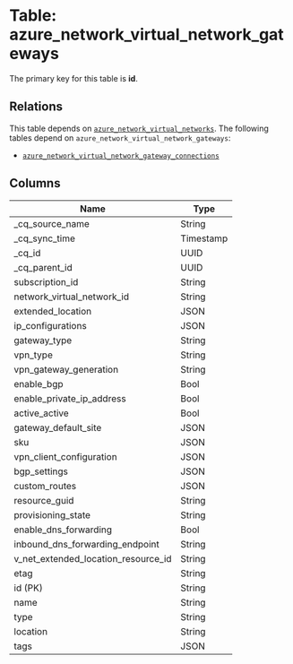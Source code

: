 # Table: azure_network_virtual_network_gateways



The primary key for this table is **id**.

## Relations
This table depends on [`azure_network_virtual_networks`](azure_network_virtual_networks.md).
The following tables depend on `azure_network_virtual_network_gateways`:
  - [`azure_network_virtual_network_gateway_connections`](azure_network_virtual_network_gateway_connections.md)

## Columns
| Name          | Type          |
| ------------- | ------------- |
|_cq_source_name|String|
|_cq_sync_time|Timestamp|
|_cq_id|UUID|
|_cq_parent_id|UUID|
|subscription_id|String|
|network_virtual_network_id|String|
|extended_location|JSON|
|ip_configurations|JSON|
|gateway_type|String|
|vpn_type|String|
|vpn_gateway_generation|String|
|enable_bgp|Bool|
|enable_private_ip_address|Bool|
|active_active|Bool|
|gateway_default_site|JSON|
|sku|JSON|
|vpn_client_configuration|JSON|
|bgp_settings|JSON|
|custom_routes|JSON|
|resource_guid|String|
|provisioning_state|String|
|enable_dns_forwarding|Bool|
|inbound_dns_forwarding_endpoint|String|
|v_net_extended_location_resource_id|String|
|etag|String|
|id (PK)|String|
|name|String|
|type|String|
|location|String|
|tags|JSON|